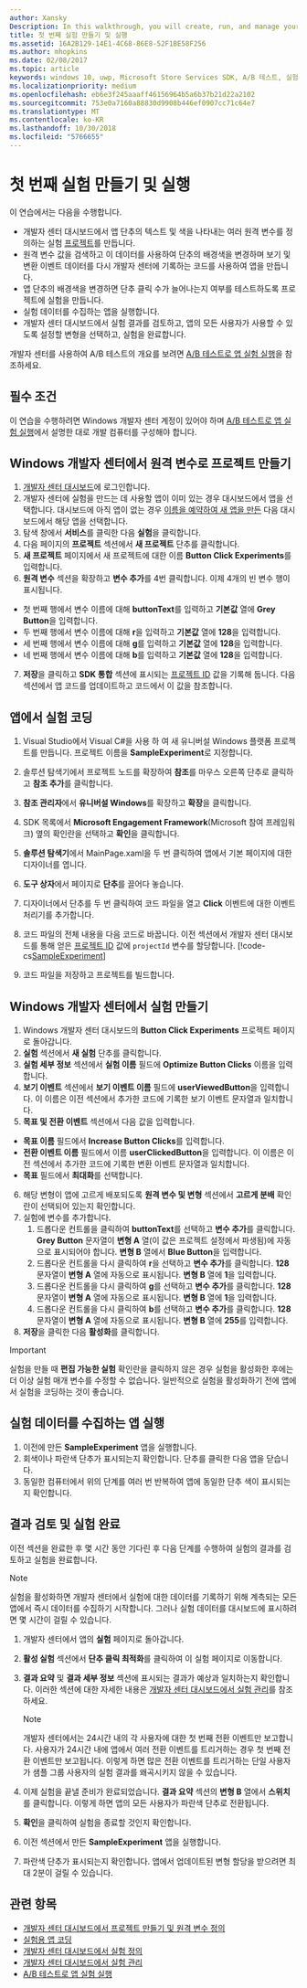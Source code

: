 ```yaml
---
author: Xansky
Description: In this walkthrough, you will create, run, and manage your first experiment with A/B testing.
title: 첫 번째 실험 만들기 및 실행
ms.assetid: 16A2B129-14E1-4C68-86E8-52F1BE58F256
ms.author: mhopkins
ms.date: 02/08/2017
ms.topic: article
keywords: windows 10, uwp, Microsoft Store Services SDK, A/B 테스트, 실험
ms.localizationpriority: medium
ms.openlocfilehash: eb6e3f245aaaff46156964b5a6b37b21d22a2102
ms.sourcegitcommit: 753e0a7160a88830d9908b446ef0907cc71c64e7
ms.translationtype: MT
ms.contentlocale: ko-KR
ms.lasthandoff: 10/30/2018
ms.locfileid: "5766655"
---
```

# <a name="create-and-run-your-first-experiment"></a>첫 번째 실험 만들기 및 실행

이 연습에서는 다음을 수행합니다.
* 개발자 센터 대시보드에서 앱 단추의 텍스트 및 색을 나타내는 여러 원격 변수를 정의하는 실험 [프로젝트](run-app-experiments-with-a-b-testing.md#terms)를 만듭니다.
* 원격 변수 값을 검색하고 이 데이터를 사용하여 단추의 배경색을 변경하며 보기 및 변환 이벤트 데이터를 다시 개발자 센터에 기록하는 코드를 사용하여 앱을 만듭니다.
* 앱 단추의 배경색을 변경하면 단추 클릭 수가 늘어나는지 여부를 테스트하도록 프로젝트에 실험을 만듭니다.
* 실험 데이터를 수집하는 앱을 실행합니다.
* 개발자 센터 대시보드에서 실험 결과를 검토하고, 앱의 모든 사용자가 사용할 수 있도록 설정할 변형을 선택하고, 실험을 완료합니다.

개발자 센터를 사용하여 A/B 테스트의 개요를 보려면 [A/B 테스트로 앱 실험 실행](run-app-experiments-with-a-b-testing.md)을 참조하세요.

## <a name="prerequisites"></a>필수 조건

이 연습을 수행하려면 Windows 개발자 센터 계정이 있어야 하며 [A/B 테스트로 앱 실험 실행](run-app-experiments-with-a-b-testing.md)에서 설명한 대로 개발 컴퓨터를 구성해야 합니다.

## <a name="create-a-project-with-remote-variables-in-windows-dev-center"></a>Windows 개발자 센터에서 원격 변수로 프로젝트 만들기

1. [개발자 센터 대시보드](https://dev.windows.com/overview)에 로그인합니다.
2. 개발자 센터에 실험을 만드는 데 사용할 앱이 이미 있는 경우 대시보드에서 앱을 선택합니다. 대시보드에 아직 앱이 없는 경우 [이름을 예약하여 새 앱을 만든](../publish/create-your-app-by-reserving-a-name.md) 다음 대시보드에서 해당 앱을 선택합니다.
3. 탐색 창에서 **서비스**를 클릭한 다음 **실험**을 클릭합니다.
4. 다음 페이지의 **프로젝트** 섹션에서 **새 프로젝트** 단추를 클릭합니다.
5. **새 프로젝트** 페이지에서 새 프로젝트에 대한 이름 **Button Click Experiments**를 입력합니다.
6. **원격 변수** 섹션을 확장하고 **변수 추가**를 4번 클릭합니다. 이제 4개의 빈 변수 행이 표시됩니다.
  * 첫 번째 행에서 변수 이름에 대해 **buttonText**를 입력하고 **기본값** 열에 **Grey Button**을 입력합니다.
  * 두 번째 행에서 변수 이름에 대해 **r**을 입력하고 **기본값** 열에 **128**을 입력합니다.
  * 세 번째 행에서 변수 이름에 대해 **g**를 입력하고 **기본값** 열에 **128**을 입력합니다.
  * 네 번째 행에서 변수 이름에 대해 **b**를 입력하고 **기본값** 열에 **128**을 입력합니다.
7. **저장**을 클릭하고 **SDK 통합** 섹션에 표시되는 [프로젝트 ID](run-app-experiments-with-a-b-testing.md#terms) 값을 기록해 둡니다. 다음 섹션에서 앱 코드를 업데이트하고 코드에서 이 값을 참조합니다.

## <a name="code-the-experiment-in-your-app"></a>앱에서 실험 코딩

1. Visual Studio에서 Visual C#을 사용 하 여 새 유니버설 Windows 플랫폼 프로젝트를 만듭니다. 프로젝트 이름을 **SampleExperiment**로 지정합니다.
2. 솔루션 탐색기에서 프로젝트 노드를 확장하여 **참조**를 마우스 오른쪽 단추로 클릭하고 **참조 추가**를 클릭합니다.
3. **참조 관리자**에서 **유니버설 Windows**를 확장하고 **확장**을 클릭합니다.
4. SDK 목록에서 **Microsoft Engagement Framework**(Microsoft 참여 프레임워크) 옆의 확인란을 선택하고 **확인**을 클릭합니다.
5. **솔루션 탐색기**에서 MainPage.xaml을 두 번 클릭하여 앱에서 기본 페이지에 대한 디자이너를 엽니다.
6. **도구 상자**에서 페이지로 **단추**를 끌어다 놓습니다.
7. 디자이너에서 단추를 두 번 클릭하여 코드 파일을 열고 **Click** 이벤트에 대한 이벤트 처리기를 추가합니다.  
8. 코드 파일의 전체 내용을 다음 코드로 바꿉니다. 이전 섹션에서 개발자 센터 대시보드를 통해 얻은 [프로젝트 ID](run-app-experiments-with-a-b-testing.md#terms) 값에 ```projectId``` 변수를 할당합니다.
    [!code-cs[SampleExperiment](./code/StoreSDKSamples/cs/ExperimentPage.xaml.cs#SampleExperiment)]

9. 코드 파일을 저장하고 프로젝트를 빌드합니다.

## <a name="create-the-experiment-in-windows-dev-center"></a>Windows 개발자 센터에서 실험 만들기

1. Windows 개발자 센터 대시보드의 **Button Click Experiments** 프로젝트 페이지로 돌아갑니다.
2. **실험** 섹션에서 **새 실험** 단추를 클릭합니다.
3. **실험 세부 정보** 섹션에서 **실험 이름** 필드에 **Optimize Button Clicks** 이름을 입력합니다.
4. **보기 이벤트** 섹션에서 **보기 이벤트 이름** 필드에 **userViewedButton**을 입력합니다. 이 이름은 이전 섹션에서 추가한 코드에 기록한 보기 이벤트 문자열과 일치합니다.
5. **목표 및 전환 이벤트** 섹션에서 다음 값을 입력합니다.
  * **목표 이름** 필드에서 **Increase Button Clicks**를 입력합니다.
  * **전환 이벤트 이름** 필드에서 이름 **userClickedButton**을 입력합니다. 이 이름은 이전 섹션에서 추가한 코드에 기록한 변환 이벤트 문자열과 일치합니다.
  * **목표** 필드에서 **최대화**를 선택합니다.
6. 해당 변형이 앱에 고르게 배포되도록 **원격 변수 및 변형** 섹션에서 **고르게 분배** 확인란이 선택되어 있는지 확인합니다.
7. 실험에 변수를 추가합니다.
    1. 드롭다운 컨트롤을 클릭하여 **buttonText**를 선택하고 **변수 추가**를 클릭합니다. **Grey Button** 문자열이 **변형 A** 열(이 값은 프로젝트 설정에서 파생됨)에 자동으로 표시되어야 합니다. **변형 B** 열에서 **Blue Button**을 입력합니다.
    2. 드롭다운 컨트롤을 다시 클릭하여 **r**을 선택하고 **변수 추가**를 클릭합니다. **128** 문자열이 **변형 A** 열에 자동으로 표시됩니다. **변형 B** 열에 **1**을 입력합니다.
    3. 드롭다운 컨트롤을 다시 클릭하여 **g**를 선택하고 **변수 추가**를 클릭합니다. **128** 문자열이 **변형 A** 열에 자동으로 표시됩니다. **변형 B** 열에 **1**을 입력합니다.  
    4. 드롭다운 컨트롤을 다시 클릭하여 **b**를 선택하고 **변수 추가**를 클릭합니다. **128** 문자열이 **변형 A** 열에 자동으로 표시됩니다. **변형 B** 열에 **255**를 입력합니다.  
8. **저장**을 클릭한 다음 **활성화**를 클릭합니다.

> [!IMPORTANT]
> 실험을 만들 때 **편집 가능한 실험** 확인란을 클릭하지 않은 경우 실험을 활성화한 후에는 더 이상 실험 매개 변수를 수정할 수 없습니다. 일반적으로 실험을 활성화하기 전에 앱에서 실험을 코딩하는 것이 좋습니다.

## <a name="run-the-app-to-gather-experiment-data"></a>실험 데이터를 수집하는 앱 실행

1. 이전에 만든 **SampleExperiment** 앱을 실행합니다.
2. 회색이나 파란색 단추가 표시되는지 확인합니다. 단추를 클릭한 다음 앱을 닫습니다.
3. 동일한 컴퓨터에서 위의 단계를 여러 번 반복하여 앱에 동일한 단추 색이 표시되는지 확인합니다.

## <a name="review-the-results-and-complete-the-experiment"></a>결과 검토 및 실험 완료

이전 섹션을 완료한 후 몇 시간 동안 기다린 후 다음 단계를 수행하여 실험의 결과를 검토하고 실험을 완료합니다.

> [!NOTE]
> 실험을 활성화하면 개발자 센터에서 실험에 대한 데이터를 기록하기 위해 계측되는 모든 앱에서 즉시 데이터를 수집하기 시작합니다. 그러나 실험 데이터를 대시보드에 표시하려면 몇 시간이 걸릴 수 있습니다.

1. 개발자 센터에서 앱의 **실험** 페이지로 돌아갑니다.
2. **활성 실험** 섹션에서 **단추 클릭 최적화**를 클릭하여 이 실험 페이지로 이동합니다.
3. **결과 요약** 및 **결과 세부 정보** 섹션에 표시되는 결과가 예상과 일치하는지 확인합니다. 이러한 섹션에 대한 자세한 내용은 [개발자 센터 대시보드에서 실험 관리](manage-your-experiment.md#review-the-results-of-your-experiment)를 참조하세요.
    > [!NOTE]
    > 개발자 센터에서는 24시간 내의 각 사용자에 대한 첫 번째 전환 이벤트만 보고합니다. 사용자가 24시간 내에 앱에서 여러 전환 이벤트를 트리거하는 경우 첫 번째 전환 이벤트만 보고됩니다. 이렇게 하면 많은 전환 이벤트를 트리거하는 단일 사용자가 샘플 그룹 사용자의 실험 결과를 왜곡시키지 않을 수 있습니다.

4. 이제 실험을 끝낼 준비가 완료되었습니다. **결과 요약** 섹션의 **변형 B** 열에서 **스위치**를 클릭합니다. 이렇게 하면 앱의 모든 사용자가 파란색 단추로 전환됩니다.
5. **확인**을 클릭하여 실험을 종료할 것인지 확인합니다.
6. 이전 섹션에서 만든 **SampleExperiment** 앱을 실행합니다.
7. 파란색 단추가 표시되는지 확인합니다. 앱에서 업데이트된 변형 할당을 받으려면 최대 2분이 걸릴 수 있습니다.

## <a name="related-topics"></a>관련 항목

* [개발자 센터 대시보드에서 프로젝트 만들기 및 원격 변수 정의](create-a-project-and-define-remote-variables-in-the-dev-center-dashboard.md)
* [실험용 앱 코딩](code-your-experiment-in-your-app.md)
* [개발자 센터 대시보드에서 실험 정의](define-your-experiment-in-the-dev-center-dashboard.md)
* [개발자 센터 대시보드에서 실험 관리](manage-your-experiment.md)
* [A/B 테스트로 앱 실험 실행](run-app-experiments-with-a-b-testing.md)
